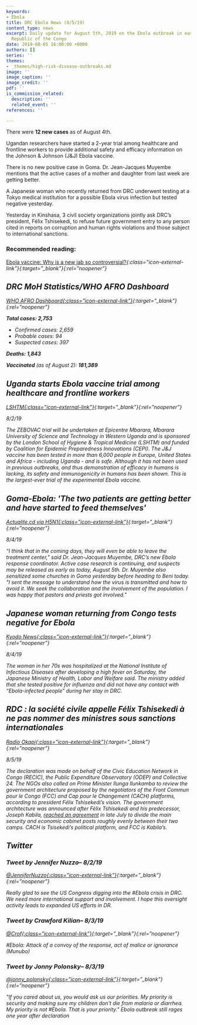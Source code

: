 ```yaml
---
keywords:
- Ebola
title: DRC Ebola News (8/5/19)
content_type: news
excerpt: Daily update for August 5th, 2019 on the Ebola outbreak in eastern Democratic
  Republic of the Congo
date: 2019-08-05 16:00:00 +0000
authors: []
series: ''
themes:
- _themes/high-risk-disease-outbreaks.md
image: ''
image_caption: ''
image_credit: ''
pdf: ''
is_commission_related:
  description: ''
  related_event: ''
references: ''

---
```

There were **12 new cases** as of August 4th.

Ugandan researchers have started a 2-year trial among healthcare and frontline workers to provide additional safety and efficacy information on the Johnson & Johnson (J&J) Ebola vaccine.

There is no new positive case in Goma. Dr. Jean-Jacques Muyembe mentions that the active cases of a mother and daughter from last week are getting better.

A Japanese woman who recently returned from DRC underwent testing at a Tokyo medical institution for a possible Ebola virus infection but tested negative yesterday.

Yesterday in Kinshasa, 3 civil society organizations jointly ask DRC’s president, Félix Tshisekedi, to refuse future government entry to any person cited in reports on corruption and human rights violations and those subject to international sanctions.

### Recommended reading: 

[Ebola vaccine: Why is a new jab so controversial?](https://www.bbc.com/news/world-africa-49164066?ocid=socialflow_twitter)<i/>{:class=”icon-external-link”}{:target=”_blank”}{:rel=”noopener”}

## DRC MoH Statistics/WHO AFRO Dashboard

[WHO AFRO Dashboard<i/>{:class=”icon-external-link”}](https://mailchi.mp/sante.gouv.cd/ebola_kivu_1aout19?e=34c0620338){:target=”_blank”}{:rel=”noopener”}

**Total cases: 2,753**

* Confirmed cases: 2,659
* Probable cases: 94
* Suspected cases: 397

**Deaths: 1,843**

**Vaccinated** (as of August 2): **181,389**

## Uganda starts Ebola vaccine trial among healthcare and frontline workers

[_LSHTM_<i/>{:class=”icon-external-link”}](https://www.lshtm.ac.uk/newsevents/news/2019/uganda-starts-ebola-vaccine-trial-among-healthcare-and-frontline-workers){:target=”_blank”}{:rel=”noopener”}

_8/2/19_

The ZEBOVAC trial will be undertaken at Epicentre Mbarara, Mbarara University of Science and Technology in Western Uganda and is sponsored by the London School of Hygiene & Tropical Medicine (LSHTM) and funded by Coalition for Epidemic Preparedness Innovations (CEPI). The J&J vaccine has been tested in more than 6,000 people in Europe, United States and Africa - including Uganda - and is safe. Although it has not been used in previous outbreaks, and thus demonstration of efficacy in humans is lacking, its safety and immunogenicity in humans has been shown. This is the largest-ever trial of the experimental Ebola vaccine.

## Goma-Ebola: 'The two patients are getting better and have started to feed themselves'

[_Actualite.cd via H5N1_<i/>{:class=”icon-external-link”}](https://crofsblogs.typepad.com/h5n1/2019/08/goma-ebola-the-two-patients-are-getting-better-and-have-started-to-feed-themselves.html){:target=”_blank”}{:rel=”noopener”}

_8/4/19_

“I think that in the coming days, they will even be able to leave the treatment center," said Dr. Jean-Jacques Muyembe, DRC’s new Ebola response coordinator. Active case research is continuing, and suspects may be released as early as today, August 5th. Dr. Muyembe also sensitized some churches in Goma yesterday before heading to Beni today. "I sent the message to understand how the virus is transmitted and how to avoid it. We seek the collaboration and the involvement of the population. I was happy that pastors and priests got involved."

## Japanese woman returning from Congo tests negative for Ebola

[_Kyodo News_<i/>{:class=”icon-external-link”}](https://english.kyodonews.net/news/2019/08/1a4ad07c5734-japanese-woman-tested-for-possible-ebola-virus-infection-in-tokyo.html){:target=”_blank”}{:rel=”noopener”}

_8/4/19_

The woman in her 70s was hospitalized at the National Institute of Infectious Diseases after developing a high fever on Saturday, the Japanese Ministry of Health, Labor and Welfare said. The ministry added that she tested positive for influenza and did not have any contact with “Ebola-infected people” during her stay in DRC.

## RDC : la société civile appelle Félix Tshisekedi à ne pas nommer des ministres sous sanctions internationales

[_Radio Okapi_<i/>{:class=”icon-external-link”}](https://www.radiookapi.net/2019/08/05/actualite/politique/rdc-la-societe-civile-appelle-felix-tshisekedi-ne-pas-nommer-des){:target=”_blank”}{:rel=”noopener”}

_8/5/19_

The declaration was made on behalf of the Civic Education Network in Congo (RECIC), the Public Expenditure Observatory (ODEP) and Collective 24. The NGOs also called on Prime Minister Ilunga Ilunkamba to review the government architecture proposed by the negotiators of the Front Commun pour le Congo (FCC) and Cap pour le Changement (CACH) platforms, according to president Félix Tshisekedi’s vision. The government architecture was announced after Félix Tshisekedi and his predecessor, Joseph Kabila, [reached an agreement](https://www.africanews.com/2019/07/27/drc-president-agrees-to-split-key-cabinet-posts-with-kabila-s-coalition/) in late July to divide the main security and economic cabinet posts roughly evenly between their two camps. CACH is Tsisekedi’s political platform, and FCC is Kabila’s.

## Twitter

### Tweet by Jennifer Nuzzo– 8/2/19

[@JenniferNuzzo<i/>{:class=”icon-external-link”}](https://twitter.com/JenniferNuzzo/status/1157378826525118466){:target=”_blank”}{:rel=”noopener”}

Really glad to see the US Congress digging into the #Ebola crisis in DRC. We need more international support and involvement. I hope this oversight activity leads to expanded US efforts in DR.

### Tweet by Crawford Kilian– 8/3/19

[@Crof<i/>{:class=”icon-external-link”}](https://twitter.com/Crof/status/1157796892106846208){:target=”_blank”}{:rel=”noopener”}

\#Ebola: Attack of a convoy of the response, act of malice or ignorance (Munubo)

### Tweet by Jonny Polonsky– 8/3/19

[@jonny_polonsky<i/>{:class=”icon-external-link”}](https://twitter.com/jonny_polonsky/status/1157587693477519366){:target=”_blank”}{:rel=”noopener”}

"If you cared about us, you would ask us our priorities. My priority is security and making sure my children don't die from malaria or diarrhea. My priority is not #Ebola. That is your priority." Ebola outbreak still rages one year after declaration
